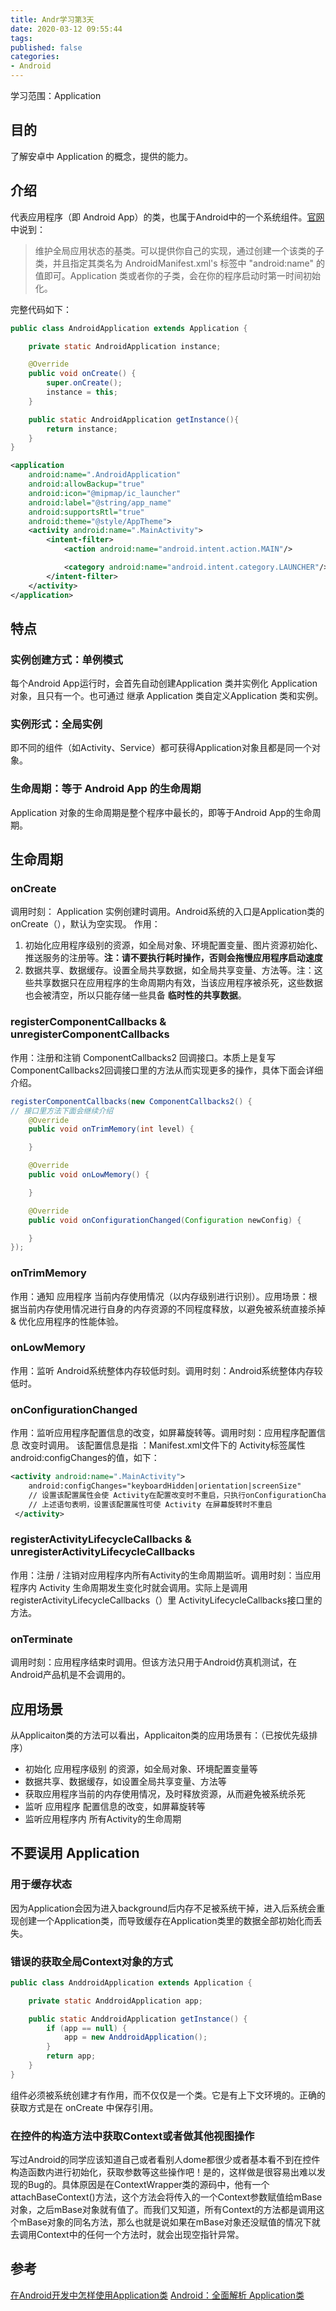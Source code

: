 ```yaml
---
title: Andr学习第3天
date: 2020-03-12 09:55:44
tags:
published: false
categories:
- Android
---
```



学习范围：Application
## 目的
了解安卓中 Application 的概念，提供的能力。

## 介绍
代表应用程序（即 Android App）的类，也属于Android中的一个系统组件。[官网](https://developer.android.com/reference/android/app/Application)中说到：

> 维护全局应用状态的基类。可以提供你自己的实现，通过创建一个该类的子类，并且指定其类名为 AndroidManifest.xml's <application> 标签中 "android:name" 的值即可。Application 类或者你的子类，会在你的程序启动时第一时间初始化。

<!-- more -->

完整代码如下：
```java
public class AndroidApplication extends Application {

    private static AndroidApplication instance;

    @Override
    public void onCreate() {
        super.onCreate();
        instance = this;
    }

    public static AndroidApplication getInstance(){
        return instance;
    }
}
```

```xml
<application
    android:name=".AndroidApplication"
    android:allowBackup="true"
    android:icon="@mipmap/ic_launcher"
    android:label="@string/app_name"
    android:supportsRtl="true"
    android:theme="@style/AppTheme">
    <activity android:name=".MainActivity">
        <intent-filter>
            <action android:name="android.intent.action.MAIN"/>

            <category android:name="android.intent.category.LAUNCHER"/>
        </intent-filter>
    </activity>
</application>
```

## 特点

### 实例创建方式：单例模式
每个Android App运行时，会首先自动创建Application 类并实例化 Application 对象，且只有一个。也可通过 继承 Application 类自定义Application 类和实例。

### 实例形式：全局实例
即不同的组件（如Activity、Service）都可获得Application对象且都是同一个对象。

### 生命周期：等于 Android App 的生命周期
Application 对象的生命周期是整个程序中最长的，即等于Android App的生命周期。

## 生命周期

### onCreate
调用时刻： Application 实例创建时调用。Android系统的入口是Application类的 onCreate（），默认为空实现。
作用：
1. 初始化应用程序级别的资源，如全局对象、环境配置变量、图片资源初始化、推送服务的注册等。__注：请不要执行耗时操作，否则会拖慢应用程序启动速度__
2. 数据共享、数据缓存。设置全局共享数据，如全局共享变量、方法等。注：这些共享数据只在应用程序的生命周期内有效，当该应用程序被杀死，这些数据也会被清空，所以只能存储一些具备 __临时性的共享数据__。

### registerComponentCallbacks & unregisterComponentCallbacks
作用：注册和注销 ComponentCallbacks2 回调接口。本质上是复写 ComponentCallbacks2回调接口里的方法从而实现更多的操作，具体下面会详细介绍。
```java
registerComponentCallbacks(new ComponentCallbacks2() {
// 接口里方法下面会继续介绍
    @Override
    public void onTrimMemory(int level) {

    }

    @Override
    public void onLowMemory() {

    }

    @Override
    public void onConfigurationChanged(Configuration newConfig) {

    }
});
```

### onTrimMemory
作用：通知 应用程序 当前内存使用情况（以内存级别进行识别）。应用场景：根据当前内存使用情况进行自身的内存资源的不同程度释放，以避免被系统直接杀掉 & 优化应用程序的性能体验。

### onLowMemory
作用：监听 Android系统整体内存较低时刻。调用时刻：Android系统整体内存较低时。

### onConfigurationChanged
作用：监听应用程序配置信息的改变，如屏幕旋转等。调用时刻：应用程序配置信息 改变时调用。
该配置信息是指 ：Manifest.xml文件下的 Activity标签属性android:configChanges的值，如下：
```xml
<activity android:name=".MainActivity">
    android:configChanges="keyboardHidden|orientation|screenSize"
    // 设置该配置属性会使 Activity在配置改变时不重启，只执行onConfigurationChanged（）
    // 上述语句表明，设置该配置属性可使 Activity 在屏幕旋转时不重启
 </activity>
```

### registerActivityLifecycleCallbacks & unregisterActivityLifecycleCallbacks
作用：注册 / 注销对应用程序内所有Activity的生命周期监听。调用时刻：当应用程序内 Activity 生命周期发生变化时就会调用。实际上是调用registerActivityLifecycleCallbacks（）里 ActivityLifecycleCallbacks接口里的方法。

### onTerminate
调用时刻：应用程序结束时调用。但该方法只用于Android仿真机测试，在Android产品机是不会调用的。

## 应用场景
从Applicaiton类的方法可以看出，Applicaiton类的应用场景有：（已按优先级排序）

- 初始化 应用程序级别 的资源，如全局对象、环境配置变量等
- 数据共享、数据缓存，如设置全局共享变量、方法等
- 获取应用程序当前的内存使用情况，及时释放资源，从而避免被系统杀死
- 监听 应用程序 配置信息的改变，如屏幕旋转等
- 监听应用程序内 所有Activity的生命周期

## 不要误用 Application

### 用于缓存状态
因为Application会因为进入background后内存不足被系统干掉，进入后系统会重现创建一个Application类，而导致缓存在Application类里的数据全部初始化而丢失。

### 错误的获取全局Context对象的方式
```java
public class AnddroidApplication extends Application {

    private static AnddroidApplication app;

    public static AnddroidApplication getInstance() {
        if (app == null) {
            app = new AnddroidApplication();
        }
        return app;
    }
}
```
组件必须被系统创建才有作用，而不仅仅是一个类。它是有上下文环境的。正确的获取方式是在 onCreate 中保存引用。

### 在控件的构造方法中获取Context或者做其他视图操作
写过Android的同学应该知道自己或者看别人dome都很少或者基本看不到在控件构造函数内进行初始化，获取参数等这些操作吧！是的，这样做是很容易出难以发现的Bug的。具体原因是在ContextWrapper类的源码中，他有一个attachBaseContext()方法，这个方法会将传入的一个Context参数赋值给mBase对象，之后mBase对象就有值了。而我们又知道，所有Context的方法都是调用这个mBase对象的同名方法，那么也就是说如果在mBase对象还没赋值的情况下就去调用Context中的任何一个方法时，就会出现空指针异常。

## 参考
[在Android开发中怎样使用Application类](https://www.jianshu.com/p/3138f9c351e8)
[Android：全面解析 Application类](https://juejin.im/entry/59c30e0ff265da06611f7024)

